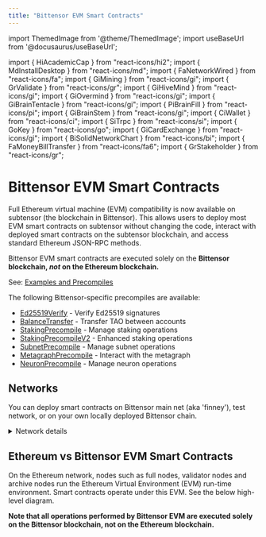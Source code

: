 ```yaml
---
title: "Bittensor EVM Smart Contracts"
---
```


import ThemedImage from '@theme/ThemedImage';
import useBaseUrl from '@docusaurus/useBaseUrl';

import { HiAcademicCap } from "react-icons/hi2";
import { MdInstallDesktop } from "react-icons/md";
import { FaNetworkWired } from "react-icons/fa";
import { GiMining } from "react-icons/gi";
import { GrValidate } from "react-icons/gr";
import { GiHiveMind } from "react-icons/gi";
import { GiOvermind } from "react-icons/gi";
import { GiBrainTentacle } from "react-icons/gi";
import { PiBrainFill } from "react-icons/pi";
import { GiBrainStem } from "react-icons/gi";
import { CiWallet } from "react-icons/ci";
import { SiTrpc } from "react-icons/si";
import { GoKey } from "react-icons/go";
import { GiCardExchange } from "react-icons/gi";
import { BiSolidNetworkChart } from "react-icons/bi";
import { FaMoneyBillTransfer } from "react-icons/fa6";
import { GrStakeholder } from "react-icons/gr";

# Bittensor EVM Smart Contracts

Full Ethereum virtual machine (EVM) compatibility is now available on subtensor (the blockchain in Bittensor). This allows users to deploy most EVM smart contracts on subtensor without changing the code, interact with deployed smart contracts on the subtensor blockchain, and access standard Ethereum JSON-RPC methods.

Bittensor EVM smart contracts are executed solely on the **Bittensor blockchain, *not* on the Ethereum blockchain.**

See: [Examples and Precompiles](./examples.md)

The following Bittensor-specific precompiles are available:
- [Ed25519Verify](./ed25519-verify-precompile.md) - Verify Ed25519 signatures
- [BalanceTransfer](./transfer-between-two-h160-accounts.md) - Transfer TAO between accounts
- [StakingPrecompile](./staking-precompile.md) - Manage staking operations
- [StakingPrecompileV2](./staking-precompile.md) - Enhanced staking operations
- [SubnetPrecompile](./subnet-precompile.md) - Manage subnet operations
- [MetagraphPrecompile](./metagraph-precompile.md) - Interact with the metagraph
- [NeuronPrecompile](./neuron-precompile.md) - Manage neuron operations

## Networks

You can deploy smart contracts on Bittensor main net (aka 'finney'), test network, or on your own locally deployed Bittensor chain.
<details>
  <summary>Network details</summary>


|           | MAINNET                             | TESTNET                              | LOCALNET                 |
|:---------------------|:------------------------------------|:-------------------------------------|:-------------------------|
| **RPC URL**          | https://lite.chain.opentensor.ai    | https://test.chain.opentensor.ai     | http://localhost:9944    |
| **Chain ID**         | 964                                 | 945                                  | _see below_              |
| **Test TAO**         | None                                | Available on request                 | Use [Alice account](../local-build/provision-wallets#access-the-alice-account)        |
|Set-up Guide|[EVM Testnet with Metamask Wallet](./evm-testnet-with-metamask-wallet)|[EVM Localnet with Metamask Wallet](./evm-localnet-with-metamask-wallet.md) for setting up a Local net.|
</details>

## Ethereum vs Bittensor EVM Smart Contracts

On the Ethereum network, nodes such as full nodes, validator nodes and archive nodes run the Ethereum Virtual Environment (EVM) run-time environment. Smart contracts operate under this EVM. See the below high-level diagram.

**Note that all operations performed by Bittensor EVM are executed solely on the Bittensor blockchain, not on the Ethereum blockchain.** 


<left>
<ThemedImage
alt="Local blockchain vs public subtensor"
sources={{
    light: useBaseUrl('/img/docs/2-EVM-block-diagram.svg'),
    dark: useBaseUrl('/img/docs/dark-2-EVM-block-diagram.svg'),
  }}
style={{width: 400}}
/>
</left>
<right>
<ThemedImage
alt="Local blockchain vs public subtensor"
sources={{
    light: useBaseUrl('/img/docs/EVM-subtensor-block-diagram.svg'),
    dark: useBaseUrl('/img/docs/dark-EVM-subtensor-block-diagram.svg'),
  }}
style={{width: 400}}
/>
</right>


<ResponsiveCards>    
    <ResponsiveCard 
    icon={GiHiveMind}
    title='Install Dependencies'
    link='/evm-tutorials/install'
    body='Get started by installing dependencies first.' />    
    <ResponsiveCard
    icon={BiSolidNetworkChart}
    title='EVM Testnet with Metamask'
    link='/evm-tutorials/evm-testnet-with-metamask-wallet'
    body='Learn how to set up your Metamask wallet with EVM testnet.' />
    <ResponsiveCard
    icon={SiTrpc}
    title='EVM Localnet with Metamask'
    link='/evm-tutorials/evm-localnet-with-metamask-wallet'
    body='Set up your Metamask wallet for a localnet with EVM feature.' />
    <ResponsiveCard
    icon={GiHiveMind}
    title='EVM Mainnet with Metamask'
    link='/evm-tutorials/evm-mainnet-with-metamask-wallet'
    body='Learn how to set up your Metamask wallet with EVM mainnet.' />
    <ResponsiveCard
    icon={FaNetworkWired}
    title='Configure Hardhat for subtensor EVM'
    link='/evm-tutorials/hardhat-config-for-subtensor-evm'
    body='Using Hardhat? Configure it to work with subtensor EVM.' />
    <ResponsiveCard
    icon={FaNetworkWired}
    title='Configure Remix IDE for subtensor EVM'
    link='/evm-tutorials/remix-config-for-subtensor-evm'
    body='Remix IDE configuration to use with subtensor EVM.' />    
    <ResponsiveCard
    icon={GiCardExchange}
    title='TAO transfer from Metamask to SS58'
    link='/evm-tutorials/transfer-from-metamask-to-ss58'
    body='Learn how to transfer TAO from Metamask to SS58.' />
    <ResponsiveCard
    icon={FaMoneyBillTransfer}
    title='Transfer TAO between two H160 addresses'
    link='/evm-tutorials/transfer-between-two-h160-accounts'
    body='Learn how to transfer TAO between two Ethereum H160 addresses.' />
    <ResponsiveCard
    icon={GrStakeholder}
    title='Stake with a smart contract'
    link='/evm-tutorials/staking-precompile'
    body='Stake to a hotkey using precompiled smart contract.' />
    <ResponsiveCard
    icon={GoKey}
    title='Verify ed25519 with a precompile'
    link='/evm-tutorials/ed25519-verify-precompile'
    body='Verify an ed25519 signature on subtensor EVM.' />
    <ResponsiveCard
    icon={GiHiveMind}
    title='Troubleshooting'
    link='/evm-tutorials/troubleshooting'
    body='How to troubleshoot the most common issues.' />
</ResponsiveCards>
